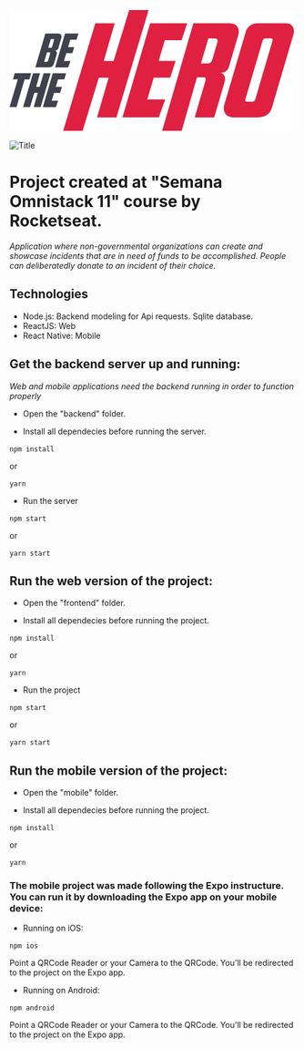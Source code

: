 ![Title](https://raw.githubusercontent.com/Luiz-Pedro/be-the-hero/master/frontend/src/assets/logo.svg?sanitize=true)

![Title](https://raw.githubusercontent.com/Luiz-Pedro/be-the-hero/master/frontend/src/assets/mockup.png)

# Project created at "Semana Omnistack 11" course by Rocketseat.

*Application where non-governmental organizations can create and showcase incidents that are in need of funds to be accomplished. People can deliberatedly donate to an incident of their choice.*

## Technologies

* Node.js: Backend modeling for Api requests. Sqlite database.
* ReactJS: Web 
* React Native: Mobile

## Get the backend server up and running:

*Web and mobile applications need the backend running in order to function properly*

* Open the "backend" folder.

* Install all dependecies before running the server.

```
npm install
```
or
```
yarn
```

* Run the server
```
npm start
```
or
```
yarn start
```

## Run the web version of the project:

* Open the "frontend" folder.

* Install all dependecies before running the project.

```
npm install
```
or
```
yarn
```

* Run the project 
```
npm start
```
or
```
yarn start
```

## Run the mobile version of the project:

* Open the "mobile" folder.

* Install all dependecies before running the project.

```
npm install
```
or
```
yarn
```
### The mobile project was made following the Expo instructure. You can run it by downloading the Expo app on your mobile device:

* Running on iOS:
```
npm ios
```
Point a QRCode Reader or your Camera to the QRCode. You'll be redirected to the project on the Expo app.

* Running on Android:
```
npm android
```
Point a QRCode Reader or your Camera to the QRCode. You'll be redirected to the project on the Expo app.